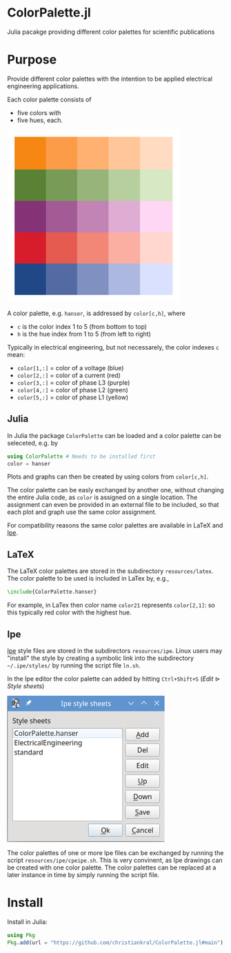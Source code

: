 # ColorPalette.jl

Julia pacakge providing different color palettes for scientific publications

# Purpose

Provide different color palettes with the intention to be applied
electrical engineering applications.

Each color palette consists of

- five colors with
- five hues, each.

<img src="https://github.com/christiankral/ColorPalette.jl/blob/main/resources/png/ColorPalette.hanser_color.png?raw=true" width="400"/>

A color palette, e.g. `hanser`, is addressed by `color[c,h]`, where
- `c` is the color index 1 to 5 (from bottom to top)
- `h` is the hue index from 1 to 5 (from left to right)

Typically in electrical engineering, but not necessarely, the color indexes `c` mean:

- `color[1,:]` = color of a voltage (blue)
- `color[2,:]` = color of a current (red)
- `color[3,:]` = color of phase L3 (purple)
- `color[4,:]` = color of phase L2 (green)
- `color[5,:]` = color of phase L1 (yellow)

## Julia

In Julia the package `ColorPalette` can be loaded and a color palette can be seleceted, e.g. by

```julia
using ColorPalette # Needs to be installed first
color = hanser
```

Plots and graphs can then be created by using colors from `color[c,h]`.

The color palette can be easly exchanged by another one, without changing the entire Julia code, as `color` is assigned on a single location. The assignment can even be provided in an external file to be included, so that each plot and graph use the same color assignment.

For compatibility reasons the same color palettes are available in LaTeX and [Ipe](https://ipe.otfried.org/).

## LaTeX

The LaTeX color palettes are stored in the subdirectory `resources/latex`. The color palette to be used is included in LaTex by, e.g.,

```latex
\include{ColorPalette.hanser}
```

For example, in LaTex then color name `color21` represents `color[2,1]`: so this typically red color with the highest hue.

## Ipe

[Ipe](https://ipe.otfried.org/) style files are stored in the subdirectors `resources/ipe`. Linux users may "install" the style by creating a symbolic link into the subdirectory `~/.ipe/styles/` by running the script file `ln.sh`.

In the Ipe editor the color palette can added by hitting `Ctrl+Shift+S` (*Edit* $\triangleright$ *Style sheets*)

![Ipe_ _style_sheets.png](https://github.com/christiankral/ColorPalette.jl/blob/main/resources/doc/Ipe_style_sheets.png?raw=true)

The color palettes of one or more Ipe files can be exchanged by running the script `resources/ipe/cpeipe.sh`. This is very convinent, as Ipe drawings can be created with one color palette. The color palettes can be replaced at a later instance in time by simply running the script file.

# Install

Install in Julia:

```julia
using Pkg
Pkg.add(url = "https://github.com/christiankral/ColorPalette.jl#main")
```
